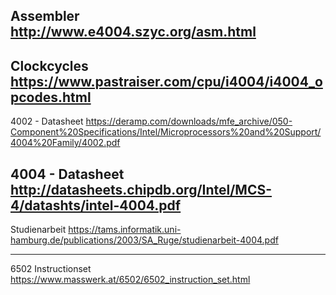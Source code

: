 
Assembler
http://www.e4004.szyc.org/asm.html
-----

Clockcycles
https://www.pastraiser.com/cpu/i4004/i4004_opcodes.html
-----
4002 - Datasheet
https://deramp.com/downloads/mfe_archive/050-Component%20Specifications/Intel/Microprocessors%20and%20Support/4004%20Family/4002.pdf

4004 - Datasheet
http://datasheets.chipdb.org/Intel/MCS-4/datashts/intel-4004.pdf
-----
Studienarbeit
https://tams.informatik.uni-hamburg.de/publications/2003/SA_Ruge/studienarbeit-4004.pdf


-----
6502 Instructionset
https://www.masswerk.at/6502/6502_instruction_set.html
